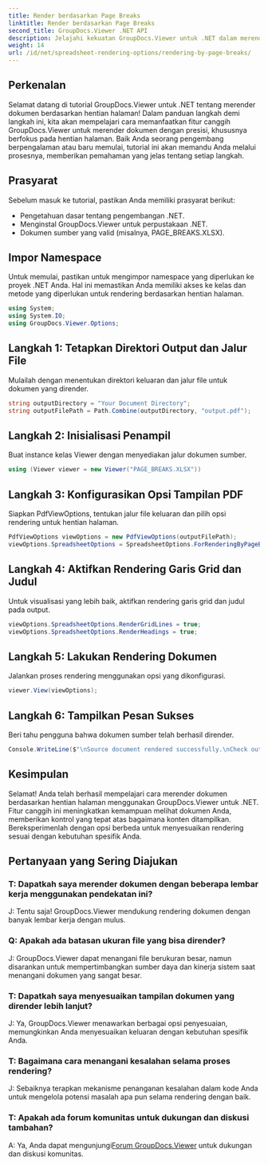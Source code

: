```yaml
---
title: Render berdasarkan Page Breaks
linktitle: Render berdasarkan Page Breaks
second_title: GroupDocs.Viewer .NET API
description: Jelajahi kekuatan GroupDocs.Viewer untuk .NET dalam merender dokumen dengan presisi. Ikuti tutorial langkah demi langkah kami untuk rendering berdasarkan hentian halaman.
weight: 14
url: /id/net/spreadsheet-rendering-options/rendering-by-page-breaks/
---
```

## Perkenalan
Selamat datang di tutorial GroupDocs.Viewer untuk .NET tentang merender dokumen berdasarkan hentian halaman! Dalam panduan langkah demi langkah ini, kita akan mempelajari cara memanfaatkan fitur canggih GroupDocs.Viewer untuk merender dokumen dengan presisi, khususnya berfokus pada hentian halaman. Baik Anda seorang pengembang berpengalaman atau baru memulai, tutorial ini akan memandu Anda melalui prosesnya, memberikan pemahaman yang jelas tentang setiap langkah.
## Prasyarat
Sebelum masuk ke tutorial, pastikan Anda memiliki prasyarat berikut:
- Pengetahuan dasar tentang pengembangan .NET.
- Menginstal GroupDocs.Viewer untuk perpustakaan .NET.
- Dokumen sumber yang valid (misalnya, PAGE_BREAKS.XLSX).
## Impor Namespace
Untuk memulai, pastikan untuk mengimpor namespace yang diperlukan ke proyek .NET Anda. Hal ini memastikan Anda memiliki akses ke kelas dan metode yang diperlukan untuk rendering berdasarkan hentian halaman.
```csharp
using System;
using System.IO;
using GroupDocs.Viewer.Options;
```
## Langkah 1: Tetapkan Direktori Output dan Jalur File
Mulailah dengan menentukan direktori keluaran dan jalur file untuk dokumen yang dirender.
```csharp
string outputDirectory = "Your Document Directory";
string outputFilePath = Path.Combine(outputDirectory, "output.pdf");
```
## Langkah 2: Inisialisasi Penampil
Buat instance kelas Viewer dengan menyediakan jalur dokumen sumber.
```csharp
using (Viewer viewer = new Viewer("PAGE_BREAKS.XLSX"))
```
## Langkah 3: Konfigurasikan Opsi Tampilan PDF
Siapkan PdfViewOptions, tentukan jalur file keluaran dan pilih opsi rendering untuk hentian halaman.
```csharp
PdfViewOptions viewOptions = new PdfViewOptions(outputFilePath);
viewOptions.SpreadsheetOptions = SpreadsheetOptions.ForRenderingByPageBreaks();
```
## Langkah 4: Aktifkan Rendering Garis Grid dan Judul
Untuk visualisasi yang lebih baik, aktifkan rendering garis grid dan judul pada output.
```csharp
viewOptions.SpreadsheetOptions.RenderGridLines = true;
viewOptions.SpreadsheetOptions.RenderHeadings = true;
```
## Langkah 5: Lakukan Rendering Dokumen
Jalankan proses rendering menggunakan opsi yang dikonfigurasi.
```csharp
viewer.View(viewOptions);
```
## Langkah 6: Tampilkan Pesan Sukses
Beri tahu pengguna bahwa dokumen sumber telah berhasil dirender.
```csharp
Console.WriteLine($"\nSource document rendered successfully.\nCheck output in {outputDirectory}.");
```
## Kesimpulan
Selamat! Anda telah berhasil mempelajari cara merender dokumen berdasarkan hentian halaman menggunakan GroupDocs.Viewer untuk .NET. Fitur canggih ini meningkatkan kemampuan melihat dokumen Anda, memberikan kontrol yang tepat atas bagaimana konten ditampilkan. Bereksperimenlah dengan opsi berbeda untuk menyesuaikan rendering sesuai dengan kebutuhan spesifik Anda.
## Pertanyaan yang Sering Diajukan
### T: Dapatkah saya merender dokumen dengan beberapa lembar kerja menggunakan pendekatan ini?
J: Tentu saja! GroupDocs.Viewer mendukung rendering dokumen dengan banyak lembar kerja dengan mulus.
### Q: Apakah ada batasan ukuran file yang bisa dirender?
J: GroupDocs.Viewer dapat menangani file berukuran besar, namun disarankan untuk mempertimbangkan sumber daya dan kinerja sistem saat menangani dokumen yang sangat besar.
### T: Dapatkah saya menyesuaikan tampilan dokumen yang dirender lebih lanjut?
J: Ya, GroupDocs.Viewer menawarkan berbagai opsi penyesuaian, memungkinkan Anda menyesuaikan keluaran dengan kebutuhan spesifik Anda.
### T: Bagaimana cara menangani kesalahan selama proses rendering?
J: Sebaiknya terapkan mekanisme penanganan kesalahan dalam kode Anda untuk mengelola potensi masalah apa pun selama rendering dengan baik.
### T: Apakah ada forum komunitas untuk dukungan dan diskusi tambahan?
 A: Ya, Anda dapat mengunjungi[Forum GroupDocs.Viewer](https://forum.groupdocs.com/c/viewer/9) untuk dukungan dan diskusi komunitas.